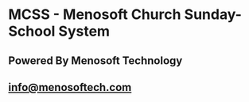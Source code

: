 # MCSS - Menosoft Church Sunday-School System

## Powered By Menosoft Technology

## info@menosoftech.com

